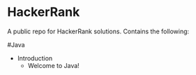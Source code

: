 # HackerRank
A public repo for HackerRank solutions.
Contains the following:

#Java
- Introduction
	* Welcome to Java!
